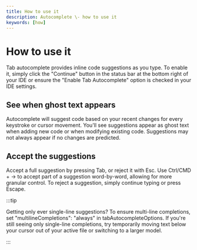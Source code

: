 ```yaml
---
title: How to use it
description: Autocomplete \- how to use it
keywords: [how]
---
```


# How to use it

Tab autocomplete provides inline code suggestions as you type. To enable it, simply click the "Continue" button in the status bar at the bottom right of your IDE or ensure the "Enable Tab Autocomplete" option is checked in your IDE settings.

## See when ghost text appears

Autocomplete will suggest code based on your recent changes for every keystroke or cursor movement. You'll see suggestions appear as ghost text when adding new code or when modifying existing code. Suggestions may not always appear if no changes are predicted.

## Accept the suggestions

Accept a full suggestion by pressing Tab, or reject it with Esc. Use Ctrl/CMD + → to accept part of a suggestion word-by-word, allowing for more granular control. To reject a suggestion, simply continue typing or press Escape.

:::tip

Getting only ever single-line suggestions? To ensure multi-line completions, set "multilineCompletions": "always" in tabAutocompleteOptions. If you're still seeing only single-line completions, try temporarily moving text below your cursor out of your active file or switching to a larger model.

:::
